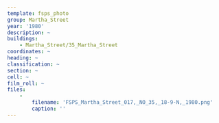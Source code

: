 ```yaml
---
template: fsps_photo
group: Martha_Street
year: '1980'
description: ~
buildings:
    - Martha_Street/35_Martha_Street
coordinates: ~
heading: ~
classification: ~
section: ~
cell: ~
film_roll: ~
files:
    -
        filename: 'FSPS_Martha_Street_017,_NO_35,_18-9-N,_1980.png'
        caption: ''
---
```

